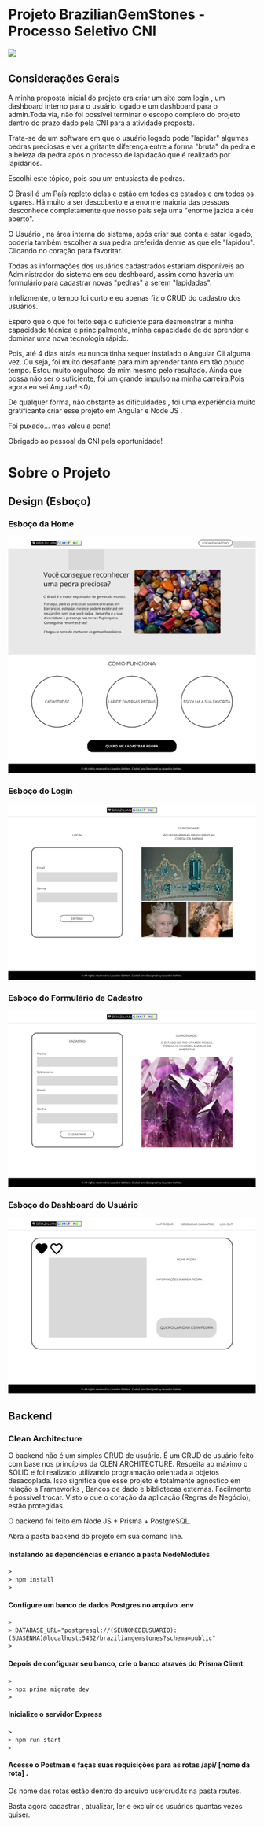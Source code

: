 # Projeto BrazilianGemStones - Processo Seletivo CNI

![](https://img.shields.io/github/license/leandro-gehlen/BL-clean-architecture-node-api)  

## Considerações Gerais

A minha proposta inicial do projeto era criar um site com login , um dashboard interno para o usuário logado e um dashboard para o admin.Toda via, não foi possível terminar o escopo completo do projeto dentro do prazo dado pela CNI para a atividade proposta.

Trata-se de um software em que o usuário logado pode "lapidar" algumas pedras preciosas e ver a gritante diferença entre a forma "bruta" da pedra e a beleza da pedra após o processo de lapidação que é realizado por lapidários.

Escolhi este tópico, pois sou um entusiasta de pedras.

O Brasil é um País repleto delas e estão em todos os estados e em todos os lugares. Há muito a ser descoberto e a enorme maioria das pessoas desconhece completamente que nosso país seja uma "enorme jazida a céu aberto".

O Usuário , na área interna do sistema, após criar sua conta e estar logado, poderia também escolher a sua pedra preferida dentre as que ele "lapidou". Clicando no coração para favoritar.

Todas as informações dos usuários cadastrados estariam disponíveis ao Administrador do sistema em seu deshboard, assim como haveria um formulário para cadastrar novas "pedras" a serem "lapidadas".

Infelizmente, o tempo foi curto e eu apenas fiz o CRUD do cadastro dos usuários.

Espero que o que foi feito seja o suficiente para desmonstrar a minha capacidade técnica e principalmente, minha capacidade de de aprender e dominar uma nova tecnologia rápido.

Pois, até 4 dias atrás eu nunca tinha sequer instalado o Angular Cli alguma vez. Ou seja, foi muito desafiante para mim aprender tanto em tão pouco tempo. Estou muito orgulhoso de mim mesmo pelo resultado.
Ainda que possa não ser o suficiente, foi um grande impulso na minha carreira.Pois agora eu sei Angular! <0/
 

De qualquer forma, não obstante as dificuldades , foi uma experiência muito gratificante criar esse projeto em Angular e Node JS .

Foi puxado... mas valeu a pena!

Obrigado ao pessoal da CNI pela oportunidade! 


# Sobre o Projeto

## Design (Esboço)
### Esboço da Home 

![Home](https://github.com/Leandro-Gehlen/PP-BL-FL-CA-CNIChallenge-BrazilianGemStones/blob/main/Imagens/Home.png?raw=true)

### Esboço do Login

![login](https://github.com/Leandro-Gehlen/PP-BL-FL-CA-CNIChallenge-BrazilianGemStones/blob/main/Imagens/Login.png?raw=true)

### Esboço do Formulário de Cadastro

![cadastro](https://github.com/Leandro-Gehlen/PP-BL-FL-CA-CNIChallenge-BrazilianGemStones/blob/main/Imagens/cadastro.png?raw=true)

### Esboço do Dashboard do Usuário

![dashboard](https://github.com/Leandro-Gehlen/PP-BL-FL-CA-CNIChallenge-BrazilianGemStones/blob/main/Imagens/DASHBOARD.png?raw=true)










## Backend 

### Clean Architecture

O backend não é um simples CRUD de usuário.
É um CRUD de usuário feito com base nos princípios da CLEN ARCHITECTURE.
Respeita ao máximo o SOLID e foi realizado utilizando programação orientada a objetos desacoplada.
Isso significa que esse projeto é totalmente agnóstico em relação a Frameworks , Bancos de dado e bibliotecas externas.
Facilmente é possível trocar. Visto o que o coração da aplicação (Regras de Negócio), estão protegidas.

O backend foi feito em Node JS + Prisma + PostgreSQL.


Abra a pasta backend do projeto em sua comand line.

#### Instalando as dependências e criando a pasta NodeModules

```
>
> npm install 
>
```

#### Configure um banco de dados Postgres no arquivo .env

```
>
> DATABASE_URL="postgresql://(SEUNOMEDEUSUARIO):(SUASENHA)@localhost:5432/braziliangemstones?schema=public"
>
```

#### Depois de configurar seu banco, crie o banco através do Prisma Client

```
>
> npx prima migrate dev
>
```

####  Inicialize o servidor Express

```
>
> npm run start
>
```
#### Acesse o Postman e faças suas requisições para as rotas /api/ [nome da rota] .

Os nome das rotas estão dentro do arquivo usercrud.ts na pasta routes.

Basta agora cadastrar , atualizar, ler e excluir os usuários quantas vezes quiser.



